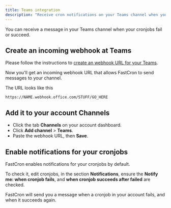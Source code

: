 ```yaml
---
title: Teams integration
description: "Receive cron notifications on your Teams channel when your cronjobs fail or succeed."
---
```


You can receive a message in your Teams channel when your cronjobs fail or succeed.

## Create an incoming webhook at Teams
Please follow the instructions to 
[create an webhook URL for your Teams](https://learn.microsoft.com/en-us/microsoftteams/platform/webhooks-and-connectors/how-to/add-incoming-webhook).

Now you'll get an incoming webhook URL that allows FastCron to send messages to your channel.

The URL looks like this
```
https://NAME.webhook.office.com/STUFF/GO_HERE
```

## Add it to your account Channels

- Click the tab **Channels** on your account dashboard.
- Click **Add channel** >  **Teams**.
- Paste the webhook URL, then **Save**.

## Enable notifications for your cronjobs
FastCron enables notifications for your cronjobs by default.

To check it, edit cronjobs, in the section **Notifications**,
ensure the **Notify me: when cronjob fails**, and **when cronjob succeeds after failed** are checked.

FastCron will send you a message when a cronjob in your account fails, and when it succeeds again.